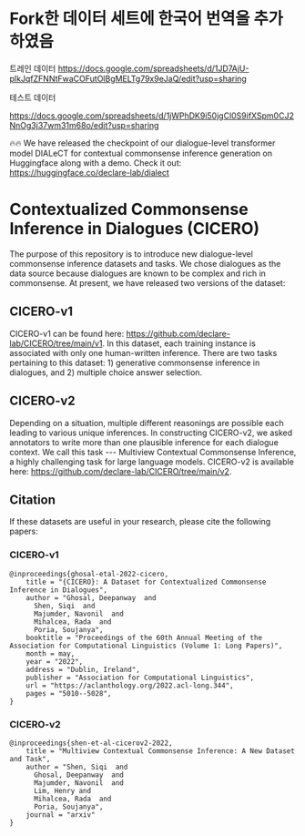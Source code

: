 # Fork한 데이터 세트에 한국어 번역을 추가하였음


트레인 데이터 
https://docs.google.com/spreadsheets/d/1JD7AjU-pIkJqfZFNNtFwaCOFutOlBgMELTg79x9eJaQ/edit?usp=sharing


테스트 데이터

https://docs.google.com/spreadsheets/d/1jWPhDK9i50jgCl0S9ifXSpm0CJ2NnOg3j37wm31m68o/edit?usp=sharing



:fire::fire: We have released the checkpoint of our dialogue-level transformer model DIALeCT for contextual commonsense inference generation on Huggingface along with a demo. Check it out: https://huggingface.co/declare-lab/dialect

# Contextualized Commonsense Inference in Dialogues (CICERO)

The purpose of this repository is to introduce new dialogue-level commonsense inference datasets and tasks. We chose dialogues as the data source because dialogues are known to be complex and rich in commonsense. At present, we have released two versions of the dataset:

## CICERO-v1

CICERO-v1 can be found here: https://github.com/declare-lab/CICERO/tree/main/v1.
In this dataset, each training instance is associated with only one human-written inference. There are two tasks pertaining to this dataset: 1) generative commonsense inference in dialogues, and 2) multiple choice answer selection.

## CICERO-v2

Depending on a situation, multiple different reasonings are possible each leading to various unique inferences. In constructing CICERO-v2, we asked annotators to write more than one plausible inference for each dialogue context. We call this task --- Multiview Contextual Commonsense Inference, a highly challenging task for large language models. CICERO-v2 is available here: https://github.com/declare-lab/CICERO/tree/main/v2.

## Citation

If these datasets are useful in your research, please cite the following papers:

### CICERO-v1

```
@inproceedings{ghosal-etal-2022-cicero,
    title = "{CICERO}: A Dataset for Contextualized Commonsense Inference in Dialogues",
    author = "Ghosal, Deepanway  and
      Shen, Siqi  and
      Majumder, Navonil  and
      Mihalcea, Rada  and
      Poria, Soujanya",
    booktitle = "Proceedings of the 60th Annual Meeting of the Association for Computational Linguistics (Volume 1: Long Papers)",
    month = may,
    year = "2022",
    address = "Dublin, Ireland",
    publisher = "Association for Computational Linguistics",
    url = "https://aclanthology.org/2022.acl-long.344",
    pages = "5010--5028",
}
```

### CICERO-v2

```
@inproceedings{shen-et-al-cicerov2-2022,
    title = "Multiview Contextual Commonsense Inference: A New Dataset and Task",
    author = "Shen, Siqi  and 
      Ghosal, Deepanway  and
      Majumder, Navonil  and
      Lim, Henry and
      Mihalcea, Rada  and
      Poria, Soujanya",
    journal = "arxiv"
}
```
